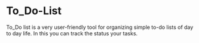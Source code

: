 # To_Do-List
To_Do list is a very user-friendly tool for organizing simple to-do lists of day to day life. In this you can track the status your tasks.
